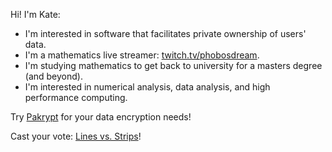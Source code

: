 Hi! I'm Kate:

* I'm interested in software that facilitates private ownership of users' data.
* I'm a mathematics live streamer: [twitch.tv/phobosdream](https://www.twitch.tv/phobosdream).
* I'm studying mathematics to get back to university for a masters degree (and beyond).
* I'm interested in numerical analysis, data analysis, and high performance computing.

Try [Pakrypt](https://www.pakrypt.com/) for your data encryption needs!

Cast your vote: [Lines vs. Strips](https://lvs.cochleoid.com/)!
